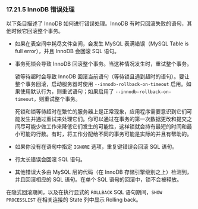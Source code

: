 ### 17.21.5 InnoDB 错误处理

以下条目描述了 InnoDB 如何进行错误处理。InnoDB 有时只回滚失败的语句，其他时候它回滚整个事务。

- 如果在表空间中耗尽文件空间，会发生 MySQL 表满错误（MySQL Table is full error），并且 InnoDB 会回滚 SQL 语句。

- 事务死锁会导致 InnoDB 回滚整个事务。当这种情况发生时，重试整个事务。

  锁等待超时会导致 InnoDB 回滚当前语句（等待锁且遇到超时的语句）。要让整个事务回滚，启动服务器时使用 `--innodb-rollback-on-timeout` 启用。如果使用默认行为，则重试语句；如果启用了 `--innodb-rollback-on-timeout`，则重试整个事务。

  死锁和锁等待超时在繁忙的服务器上是正常现象，应用程序需要意识到它们可能发生并通过重试来处理它们。你可以通过在事务的第一次数据更改和提交之间尽可能少做工作来降低它们发生的可能性，这样锁就会持有最短的时间和最小可能的行数。有时，将工作分配给不同的事务可能是实际的并且有帮助的。

- 如果你没有在语句中指定 `IGNORE` 选项，重复键错误会回滚 SQL 语句。

- 行太长错误会回滚 SQL 语句。

- 其他错误大多由 MySQL 层的代码（在 InnoDB 存储引擎级别之上）检测到，并且回滚相应的 SQL 语句。在单个 SQL 语句的回滚中，锁不会被释放。

在隐式回滚期间，以及在执行显式的 `ROLLBACK` SQL 语句期间，`SHOW PROCESSLIST` 在相关连接的 State 列中显示 Rolling back。